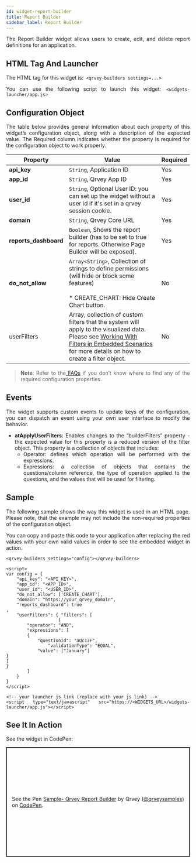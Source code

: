 ```yaml
---
id: widget-report-builder
title: Report Builder
sidebar_label: Report Builder
---
```


<div style="text-align: justify">

The Report Builder widget allows users to create, edit, and delete report definitions for an application.


## HTML Tag And Launcher
The HTML tag for this widget is:```
<qrvey-builders settings=...>```

You can use the following script to launch this widget:```
<widgets-launcher/app.js>```


## Configuration Object
The table below provides general information about each property of this widget’s configuration object, along with a description of the expected value. The Required column indicates whether the property is required for the configuration object to work properly.


| **Property** | **Value** | **Required** |
| --- | --- | --- |
| **api_key** | `String`, Application ID | Yes |
| **app_id** | `String`, Qrvey App ID| Yes |
| **user_id** | `String`, Optional User ID: you can set up the widget without a user id if it's set in a qrvey session cookie. | Yes |
| **domain** | `String`, Qrvey Core URL | Yes |
| **reports_dashboard** | `Boolean`, Shows the report builder (has to be set to true for reports. Otherwise Page Builder will be exposed). | Yes |
| **do_not_allow** | `Array<String>`, Collection of strings to define permissions (will hide or block some features)<br> <br>* CREATE_CHART: Hide Create Chart button. | No |
| userFilters | Array<Object>, collection of custom filters that the system will apply to the visualized data. Please see <a href="/docs/embedding/widgets/filters-embedded-scenarios/"> Working With Filters in Embedded Scenarios </a> for more details on how to create a filter object. | No



> **Note**: Refer to the<a href="docs/faqs/faqs-intro/"> FAQs</a> if you don’t know where to find any of the required configuration properties. 

## Events
The widget supports custom events to update keys of the configuration, you can dispatch an event using your own user interface to modify the behavior.
* **atApplyUserFilters**: Enables changes to the “builderFilters” property - the expected value for this property is a reduced version of the filter object. This property is a collection of objects that includes:
  * Operator: defines which operation will be performed with the expressions.
  * Expressions: a collection of objects that contains the questions/column reference, the type of operation applied to the questions, and the values that will be used for filtering.


## Sample
The following sample shows the way this widget is used in an HTML page. Please note, that the example may not include the non-required properties of the configuration object. 

You can copy and paste this code to your application after replacing the red values with your own valid values in order to see the embedded widget in action.
```
<qrvey-builders settings="config"></qrvey-builders>
```
```
<script>
var config = {
    "api_key": "<API_KEY>",
    "app_id": "<APP_ID>",
    "user_id": "<USER_ID>",
    "do_not_allow": ['CREATE_CHART'],
    "domain": "https://your_qrvey_domain",
    "reports_dashboard": true
,
    "userFilters": { "filters": [
    				{
		"operator": "AND",
		"expressions": [
		{
			"questionid": "aQc13F",
      			"validationType": "EQUAL",
			"value": ["January"]
}
]
}          
 	   	]
 	}
}
</script>

```
```
<!-- your launcher js link (replace with your js link) -->
<script type="text/javascript" src="https://<WIDGETS_URL>/widgets-launcher/app.js"></script>
```
## See It In Action
See the widget in CodePen:

<p class="codepen" data-height="300" data-theme-id="34531" data-default-tab="js,result" data-user="qrveysamples" data-slug-hash="deb614642b633fcaab2f72fd85b8a19e" style="height: 300px; box-sizing: border-box; display: flex; align-items: center; justify-content: center; border: 2px solid; margin: 1em 0; padding: 1em;" data-pen-title="Sample- Qrvey Report Builder">
  <span>See the Pen <a href="https://codepen.io/qrveysamples/pen/52bb4236753fe85a433228dd11d437e2">
  Sample- Qrvey Report Builder</a> by Qrvey (<a href="https://codepen.io/qrveysamples">@qrveysamples</a>)
  on <a href="https://codepen.io">CodePen</a>.</span>
</p>
<script async src="https://cpwebassets.codepen.io/assets/embed/ei.js"></script>





